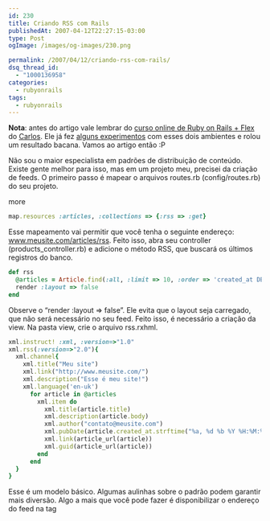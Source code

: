 ```yaml
---
id: 230
title: Criando RSS com Rails
publishedAt: 2007-04-12T22:27:15-03:00
type: Post
ogImage: /images/og-images/230.png

permalink: /2007/04/12/criando-rss-com-rails/
dsq_thread_id:
  - "1000136958"
categories:
  - rubyonrails
tags:
  - rubyonrails
---
```

**Nota**: antes do artigo vale lembrar do [curso online de Ruby on Rails + Flex](http://www.egenial.com.br/curso/) do [Carlos](http://www.egenial.com.br). Ele já fez [alguns experimentos](http://blog.egenial.com.br/?p=42) com esses dois ambientes e rolou um resultado bacana. Vamos ao artigo então :P

Não sou o maior especialista em padrões de distribuição de conteúdo. Existe gente melhor para isso, mas em um projeto meu, precisei da criação de feeds. O primeiro passo é mapear o arquivos routes.rb (config/routes.rb) do seu projeto.

<span className="hidden">more</span>

```ruby
map.resources :articles, :collections => {:rss => :get}
```

Esse mapeamento vai permitir que você tenha o seguinte endereço: www.meusite.com/articles/rss. Feito isso, abra seu controller (products_controller.rb) e adicione o método RSS, que buscará os últimos registros do banco.

```ruby
def rss
  @articles = Article.find(:all, :limit => 10, :order => 'created_at DESC')
  render :layout => false
end
```

Observe o &#8220;render :layout => false&#8221;. Ele evita que o layout seja carregado, que não será necessário no seu feed. Feito isso, é necessário a criação da view. Na pasta view, crie o arquivo rss.rxhml.

```ruby
xml.instruct! :xml, :version=>"1.0"
xml.rss(:version=>"2.0"){
  xml.channel{
    xml.title("Meu site")
    xml.link("http://www.meusite.com/")
    xml.description("Esse é meu site!")
    xml.language('en-uk')
      for article in @articles
        xml.item do
          xml.title(article.title)
          xml.description(article.body)     
          xml.author("contato@meusite.com")               
          xml.pubDate(article.created_at.strftime("%a, %d %b %Y %H:%M:%S %z"))
          xml.link(article_url(article))
          xml.guid(article_url(article))
        end
      end
  }
}
```

Esse é um modelo básico. Algumas aulinhas sobre o padrão podem garantir mais diversão. Algo a mais que você pode fazer é disponibilizar o endereço do feed na tag

